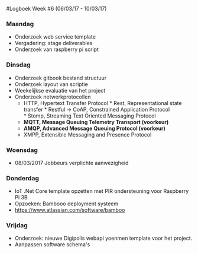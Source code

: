 #Logboek Week #6 (06/03/17 - 10/03/17)
### Maandag
* Onderzoek web service template
* Vergadering: stage deliverables
* Onderzoek van raspberry pi script
### Dinsdag 
* Onderzoek gitbook bestand structuur
* Onderzoek layout van scriptie
* Weekelijkse evaluatie van het project
* Onderzoek netwerkprotocollen
     * HTTP, Hypertext Transfer Protocol
           * Rest, Representational state transfer
           * Restful -> CoAP, Constrained Application Protocol  		
           * Stomp, Streaming Text Oriented Messaging Protocol
    * **MQTT, Message Queuing Telemetry Transport (voorkeur)**
    * **AMQP, Advanced Message Queuing Protocol (voorkeur)**
    * XMPP, Extensible Messaging and Presence Protocol  
### Woensdag
* 08/03/2017 Jobbeurs verplichte aanwezigheid 
### Donderdag
* IoT .Net Core template opzetten met PIR ondersteuning voor Raspberry Pi 3B
* Opzoeken: Bambooo deployment systeem
 * https://www.atlassian.com/software/bamboo 
### Vrijdag
* Onderzoek: nieuwe Digipolis webapi yoenmen template voor het project.
* Aanpassen software schema's